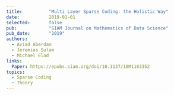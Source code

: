 ```yaml
---
title:          "Multi Layer Sparse Coding: the Holistic Way"
date:           2019-01-01
selected:       false
pub:            "SIAM Journal on Mathematics of Data Science"
pub_date:       "2019"
authors:
  - Aviad Aberdam
  - Jeremias Sulam
  - Michael Elad
links:
  Paper: https://epubs.siam.org/doi/10.1137/18M1183352
topics:
  - Sparse Coding
  - Theory
---
```

